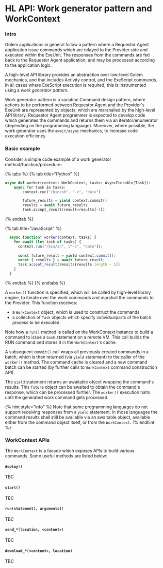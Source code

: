 # HL API: Work generator pattern and WorkContext

### Intro

Golem applications in general follow a pattern where a Requestor Agent application issue commands which are relayed to the Provider side and executed within the ExeUnit. The responses from the commands are fed back to the Requestor Agent application, and may be processed according to the application logic.

A high-level API library provides an abstraction over low-level Golem mechanics, and that includes Activity control, and the ExeScript commands. In all cases where ExeScript execution is required, this is instrumented using a _work generator pattern_.

Work generator pattern is a variation Command design pattern, where actions to be performed between Requestor Agent and the Provider's ExeUnit are represented by objects, which are marshalled by the high-level API library. Requestor Agent programmer is expected to develop code which generates the commands and returns them via an iterator/enumerator \(depending on the programming language\). Moreover, where possible, the work generator uses the `await/async` mechanics, to increase code execution efficiency.

### Basic example

Consider a simple code example of a work generator method/function/procedure:

{% tabs %}
{% tab title="Python" %}
```python
async def worker(context: WorkContext, tasks: AsyncIterable[Task]):
    async for task in tasks:
        context.run("/bin/sh", "-c", "date")

        future_results = yield context.commit()
        results = await future_results
        task.accept_result(result=results[-1])
```
{% endtab %}

{% tab title="JavaScript" %}
```javascript
  async function* worker(context, tasks) {
    for await (let task of tasks) {
      context.run("/bin/sh", ["-c", "date"]);
      
      const future_result = yield context.commit();
      const { results } = await future_result;
      task.accept_result(results[results.length - 1])
    }
  }
```
{% endtab %}
{% endtabs %}

A `worker()` function is specified, which will be called by high-level library engine, to iterate over the work commands and marshall the commands to the Provider. This function receives:

*  a `WorkContext` object, which is used to construct the commands
* a collection of `Task` objects which specify individualparts of the batch process to be executed.

Note how a `run()` method is called on the WorkContext instance to build a command to issue a `bash` statement on a remote VM. This call builds the RUN command and stores it in the `WorkContext`'s cache. 

A subsequent `commit()` call wraps all previously created commands in a batch, which is then returned \(via `yield` statement\) to the caller of the `worker()` method. The command cache is cleared and a new command batch can be started \(by further calls to `WorkContext` command construction API\).

The `yield` statement returns an awaitable object wrapping the command's results. This `future` object can be awaited to obtain the command's response, which can be processed further. The `worker()` execution halts until the generated work command gets processed.

{% hint style="info" %}
Note that some programming languages do not support receiving responses from a `yield` statement. In those languages the command results shall still be available via an awaitable object, available either from the command object itself, or from the `WorkContext`.
{% endhint %}

### WorkContext APIs

The `WorkContext` is a facade which exposes APIs to build various commands. Some useful methods are listed below:

#### `deploy()`

TBC

#### `start()`

TBC

#### `run(statement(, arguments))`

TBC

#### `send_*(location, <content>)`

TBC

#### `download_*(<content>, location)`

TBC



